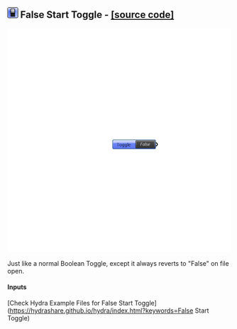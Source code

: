 ## ![](../../images/icons/False_Start_Toggle.png) False Start Toggle - [[source code]](https://github.com/mostaphaRoudsari/ladybug/tree/master/src/False%20Start%20Toggle.py)

![](../../images/components/False_Start_Toggle.png)

Just like a normal Boolean Toggle, except it always reverts to "False" on file open.

#### Inputs


[Check Hydra Example Files for False Start Toggle](https://hydrashare.github.io/hydra/index.html?keywords=False Start Toggle)